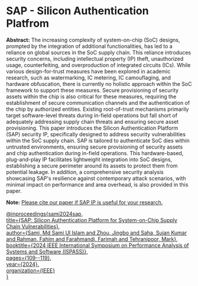 # SAP - Silicon Authentication Platfrom

**Abstract:**
The increasing complexity of system-on-chip (SoC) designs, prompted by the integration of additional functionalities, has led to a reliance on global sources in the SoC supply chain. This reliance introduces security concerns, including intellectual property (IP) theft, unauthorized usage, counterfeiting, and overproduction of integrated circuits (ICs). While various design-for-trust measures have been explored in academic research, such as watermarking, IC metering, IC camouflaging, and hardware obfuscation, there is currently no holistic approach within the SoC framework to support these measures. Secure provisioning of security assets within the chip is also critical for these measures, requiring the establishment of secure communication channels and the authentication of the chip by authorized entities. Existing root-of-trust mechanisms primarily target software-level threats during in-field operations but fall short of adequately addressing supply chain threats and ensuring secure asset provisioning. This paper introduces the Silicon Authentication Platform (SAP) security IP, specifically designed to address security vulnerabilities within the SoC supply chain. SAP is tailored to authenticate SoC dies within untrusted environments, ensuring secure provisioning of security assets and chip authentication during in-field operations. This hardware-based, plug-and-play IP facilitates lightweight integration into SoC designs, establishing a secure perimeter around its assets to protect them from potential leakage. In addition, a comprehensive security analysis showcasing SAP's resilience against contemporary attack scenarios, with minimal impact on performance and area overhead, is also provided in this paper.

**Note:** <u> Please cite our paper if SAP IP is useful for your research.

@inproceedings{sami2024sap, <br>
  title={SAP: Silicon Authentication Platform for System-on-Chip Supply Chain Vulnerabilities}, <br>
  author={Sami, Md Sami Ul Islam and Zhou, Jingbo and Saha, Sujan Kumar and Rahman, Fahim and Farahmandi, Farimah and Tehranipoor, Mark}, <br>
  booktitle={2024 IEEE International Symposium on Performance Analysis of Systems and Software (ISPASS)}, <br>
  pages={109--119}, <br>
  year={2024}, <br>
  organization={IEEE} <br>
} 
